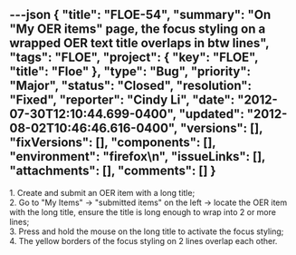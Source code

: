 ---json
{
  "title": "FLOE-54",
  "summary": "On \"My OER items\" page, the focus styling on a wrapped OER text title overlaps in btw lines",
  "tags": "FLOE",
  "project": {
    "key": "FLOE",
    "title": "Floe"
  },
  "type": "Bug",
  "priority": "Major",
  "status": "Closed",
  "resolution": "Fixed",
  "reporter": "Cindy Li",
  "date": "2012-07-30T12:10:44.699-0400",
  "updated": "2012-08-02T10:46:46.616-0400",
  "versions": [],
  "fixVersions": [],
  "components": [],
  "environment": "firefox\n",
  "issueLinks": [],
  "attachments": [],
  "comments": []
}
---
1\. Create and submit an OER item with a long title;\
2\. Go to "My Items" -> "submitted items" on the left -> locate the OER item with the long title, ensure the title is long enough to wrap into 2 or more lines;\
3\. Press and hold the mouse on the long title to activate the focus styling;\
4\. The yellow borders of the focus styling on 2 lines overlap each other.

        